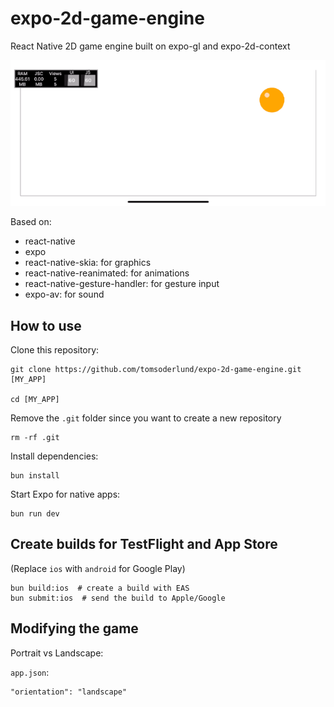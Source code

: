 # expo-2d-game-engine

React Native 2D game engine built on expo-gl and expo-2d-context

![expo-2d-game-engine demo on phone](docs/demo.gif)

Based on:

- react-native
- expo
- react-native-skia: for graphics
- react-native-reanimated: for animations
- react-native-gesture-handler: for gesture input
- expo-av: for sound

## How to use

Clone this repository:

    git clone https://github.com/tomsoderlund/expo-2d-game-engine.git [MY_APP]
    
    cd [MY_APP]

Remove the `.git` folder since you want to create a new repository

    rm -rf .git

Install dependencies:

    bun install

Start Expo for native apps:

    bun run dev

## Create builds for TestFlight and App Store

(Replace `ios` with `android` for Google Play)

    bun build:ios  # create a build with EAS
    bun submit:ios  # send the build to Apple/Google

## Modifying the game

Portrait vs Landscape:

`app.json`:

    "orientation": "landscape"
